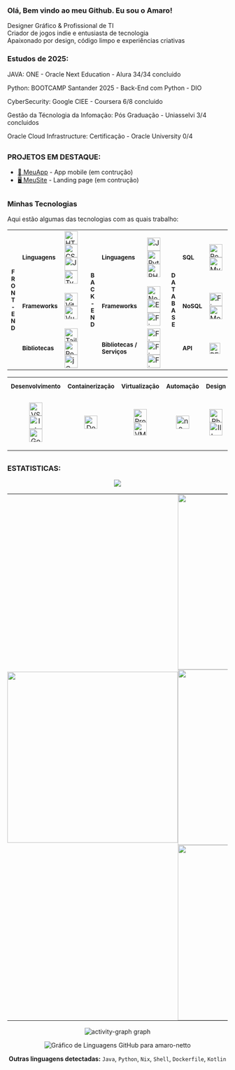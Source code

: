 ### Olá, Bem vindo ao meu Github. Eu sou o Amaro!

Designer Gráfico & Profissional de TI  
Criador de jogos indie e entusiasta de tecnologia  
Apaixonado por design, código limpo e experiências criativas

### Estudos de 2025:

JAVA: ONE - Oracle Next Education - Alura 34/34 concluido

Python: BOOTCAMP Santander 2025 - Back-End com Python - DIO

CyberSecurity: Google CIEE - Coursera 6/8 concluido

Gestão da Técnologia da Infomação: Pós Graduação - Uniasselvi 3/4 concluidos

Oracle Cloud Infrastructure: Certificação - Oracle University  0/4

##

### PROJETOS EM DESTAQUE:

- [📱 MeuApp](https://github.com/usuario/) - App mobile (em contrução)
- [🖥️ MeuSite](https://github.com/amaro-netto/) - Landing page (em contrução)

##

### Minhas Tecnologias
Aqui estão algumas das tecnologias com as quais trabalho:

<table>
  <tr>
    <th rowspan="4"><small> F<br>R<br>O<br>N<br>T<br>-<br>E<br>N<br>D</small></th>
    <td><small><strong>Linguagens</strong></small></td>
    <td>
      <img src="https://skillicons.dev/icons?i=html" height="30" title="HTML5">
      <img src="https://skillicons.dev/icons?i=css" height="30" title="CSS3">
      <img src="https://skillicons.dev/icons?i=js" height="30" title="JavaScript">
      <img src="https://skillicons.dev/icons?i=ts" height="30" title="TypeScript">
    </td>
    <th rowspan="4"><small> B<br>A<br>C<br>K<br>-<br>E<br>N<br>D</small></th>
    <td><small><strong>Linguagens</strong></small></td>
    <td>
      <img src="https://skillicons.dev/icons?i=js" height="30" title="JavaScript">
      <img src="https://skillicons.dev/icons?i=python" height="30" title="Python">
      <img src="https://skillicons.dev/icons?i=php" height="30" title="PHP">
    </td>
    <th rowspan="4"><small>D<br>A<br>T<br>A<br>B<br>A<br>S<br>E</small></th>
    <td><small><strong>SQL</strong></small></td>
    <td>
      <img src="https://skillicons.dev/icons?i=postgres" height="30" title="PostgreSQL">
      <img src="https://skillicons.dev/icons?i=mysql" height="30" title="MySQL">
    </td>
  </tr>
  <tr>
    <td><small><strong>Frameworks</strong></small></td>
    <td>
      <img src="https://skillicons.dev/icons?i=vite" height="30" title="Vite.js">
      <img src="https://skillicons.dev/icons?i=vue" height="30" title="Vue.js">
    </td>
    <td><small><strong>Frameworks</strong></small></td>
    <td>
      <img src="https://skillicons.dev/icons?i=nodejs" height="30" title="Node.js">
      <img src="https://skillicons.dev/icons?i=express" height="30" title="Express.js">
      <img src="https://skillicons.dev/icons?i=firebase" height="30" title="Firebase">
    </td>
    <td><small><strong>NoSQL</strong></small></td>
    <td>
      <img src="https://skillicons.dev/icons?i=firebase" height="30" title="Firebase Realtime Database">
      <img src="https://skillicons.dev/icons?i=mongodb" height="30" title="MongoDB">
    </td>
  </tr>
  <tr>
    <td><small><strong>Bibliotecas</strong></small></td>
    <td>
      <img src="https://skillicons.dev/icons?i=tailwind" height="30" title="Tailwind CSS">
      <img src="https://skillicons.dev/icons?i=react" height="30" title="React">
      <img src="https://skillicons.dev/icons?i=jquery" height="30" title="jQuery">
    </td>
    <td><small><strong>Bibliotecas / Serviços</strong></small></td>
    <td>
      <img src="https://skillicons.dev/icons?i=firebase" height="30" title="Firebase Auth">
      <img src="https://skillicons.dev/icons?i=firebase" height="30" title="Firebase Hosting">
      <img src="https://skillicons.dev/icons?i=firebase" height="30" title="Firebase Functions">
    </td>
    <td><small><strong>API</strong></small></td>
    <td>
      <img src="https://img.shields.io/badge/REST-009688?logo=api&logoColor=white" height="25" title="REST API">
    </td>
  </tr>
</table>

<div>
  <table>
    <tr>
      <!-- Desenvolvimento -->
      <th style="text-orientation: upright;"><small>Desenvolvimento</small></th>
      <!-- Container -->
      <th style=""><small>Containerização</small></th>
      <!-- Virtualização -->
      <th style=";"><small>Virtualização</small></th>
      <!-- Automação -->
      <th style=";"><small>Automação</small></th>
      <!-- Design -->
      <th style=";"><small>Design</small></th>
      <!-- IA -->
      <th style=";"><small>IA</small></th>
      <!-- Games -->
      <th style=";"><small>Games</small></th>
      <!-- BaaS -->
      <th style=";"><small>BaaS</small></th>
       <!-- BaaS -->
      <th style=";"><small>API Teste</small></th>
    </tr>
    <tr>
      <!-- Desenvolvimento -->
<td align="center">
  <div>
    <img src="https://cdn.jsdelivr.net/gh/devicons/devicon/icons/vscode/vscode-original.svg" title="VS Code" width="30" height="30">
  </div>
  <div>
    <img src="https://cdn.jsdelivr.net/gh/devicons/devicon/icons/intellij/intellij-original.svg" title="IntelliJ IDEA" width="30" height="30">
  </div>
  <div>
    <img src="https://avatars.githubusercontent.com/u/33467679?s=200&v=4" title="Google Colab" width="30" height="30">
  </div>
</td>
      <!-- Container -->
      <td align="center">
        <img src="https://cdn.jsdelivr.net/gh/devicons/devicon/icons/docker/docker-original.svg" title="Docker" width="30" height="30">
      </td>
      <!-- Virtualização -->
<td align="center">
  <div>
    <img src="https://img.icons8.com/?size=100&id=53iFar0HpEW9&format=png&color=000000" title="Proxmox" width="30" height="30">
  </div>
  <div>
    <img src="https://dt-cdn.net/hub/logos/vcenter-server.png" title="VMware / ESXi" width="30" height="30">
  </div>
</td>
      <!-- Automação -->
      <td align="center">
        <img src="https://registry.npmmirror.com/@lobehub/icons-static-png/latest/files/dark/n8n-color.png" title="n8n" width="30" height="30">
      </td>
      <!-- Design -->
<td align="center">
  <div>
    <img src="https://cdn.jsdelivr.net/gh/devicons/devicon/icons/photoshop/photoshop-plain.svg" title="Photoshop" width="30" height="30">
  </div>
  <div>
    <img src="https://cdn.jsdelivr.net/gh/devicons/devicon/icons/illustrator/illustrator-plain.svg" title="Illustrator" width="30" height="30">
  </div>
</td>
      <!-- IA -->
<td align="center">
  <div>
    <img src="https://upload.wikimedia.org/wikipedia/commons/0/04/ChatGPT_logo.svg" title="ChatGPT" width="30" height="30">
  </div>
  <div>
    <img src="https://static.vecteezy.com/system/resources/previews/055/687/055/non_2x/rectangle-gemini-google-icon-symbol-logo-free-png.png" title="Gemini" width="30" height="30">
  </div>
</td>
      <!-- Games -->
      <td align="center">
        <img src="https://cdn.jsdelivr.net/gh/devicons/devicon/icons/godot/godot-original.svg" title="Godot Engine" width="30" height="30">
      </td>
        <!-- BaaS -->
<td align="center">
  <div>
    <img src="https://www.svgrepo.com/show/354513/vercel-icon.svg" title="Vercel" width="30" height="30">
  </div>
  <div>
    <img src="https://www.vectorlogo.zone/logos/supabase/supabase-icon.svg" title="Supabase" width="30" height="30">
  </div>
  <div>
    <img src="https://railway.com/brand/logo-light.svg" title="Railway" width="30" height="30">
  </div>
  <div>
    <img src="https://www.svgrepo.com/show/376339/netlify.svg" title="Netlify" width="30" height="30">
  </div>
</td>
              <!-- API Teste -->
<td align="center">
  <div>
    <img src="https://icon.icepanel.io/Technology/svg/Insomnia.svg" title="Insomnia" width="30" height="30">
  </div>
  <div>
    <img src="https://www.svgrepo.com/show/354202/postman-icon.svg" title="Postman" width="30" height="30">
  </div>
</td>
    </tr>
  </table>
</div>


##

### ESTATISTICAS:

<p align="center">
  <a href="https://github.com/ryo-ma/github-profile-trophy" title="repositório de troféus">
    <img src="https://github-profile-trophy.vercel.app/?username=amaro-netto&column=8&theme=darkhub&no-frame=true&no-bg=true&rank=,-?&row=2&no-bg=true"/>
  </a>
</p>

<div align="center">
  <table style="border-collapse: collapse; border: none;">
    <tr align="center">
      <td align="center" rowspan="0" style="padding: 0;">
        <img width="390em" src="https://github-readme-stats.vercel.app/api/top-langs/?username=amaro-netto&theme=dark&layout=pie&hide_border=true&v=3&langs_count=20&v=1&no-bg=true"/>
      <td align="left" style="padding: 0;" width="430em">
      <img width="400em" src="https://github-readme-streak-stats-eight.vercel.app?user=amaro-netto&theme=dark&hide_border=true&locale=pt_BR&date_format=j%2Fn%5B%2FY%5D&v=1&no-bg=true"/>
<img width="400em" src="https://github-readme-stats.vercel.app/api?username=amaro-netto&show_icons=true&theme=dark&include_all_commits=true&hide_border=true&v=1&rank_icon=github&no-bg=true"/>
        <img width="400em" src="https://github-readme-stats.vercel.app/api/wakatime?username=amaronetto&layout=compact&theme=dark&hide_border=true&no-bg=true"/>
  </table>
</div>

<div align="center">
<img src="https://github-readme-activity-graph.vercel.app/graph?username=amaro-netto&theme=github-dark&area=true&hide_border=true&hide_title=true&no-bg=true" alt="activity-graph graph"/>
</div>

<div align="center">
  
![Gráfico de Linguagens GitHub para amaro-netto](https://grafdev.vercel.app/api/generate-chart?username=amaro-netto&lineColor=ffffff&fillColor=00b3ff&pointColor=1100ff&textColor=ffffff&gridColor=007BFF&angleLineColor=007bff)

**Outras linguagens detectadas:** `Java`, `Python`, `Nix`, `Shell`, `Dockerfile`, `Kotlin`
</div>
